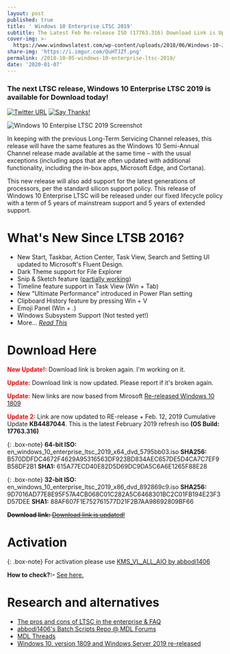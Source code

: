 ```yaml
---
layout: post
published: true
title: ' Windows 10 Enterprise LTSC 2019'
subtitle: The Latest Feb Re-release ISO (17763.316) Download Link is Updated!
cover-img: >-
  https://www.windowslatest.com/wp-content/uploads/2018/06/Windows-10-June-Update.jpg
share-img: 'https://i.imgur.com/QuHTJZf.png'
permalink: /2018-10-05-windows-10-enterprise-ltsc-2019/
date: '2020-01-07'
---
```

### The next LTSC release, Windows 10 Enterprise LTSC 2019 is available for Download today!

[![Twitter URL](https://img.shields.io/twitter/url/https/twitter.com/fold_left.svg?style=social&label=Follow%20%40AzimsLives)](https://twitter.com/AzimsLives)
[![Say Thanks!](https://img.shields.io/badge/Say%20Thanks-!-1EAEDB.svg)](https://saythanks.io/to/AzimsTech)

![Windows 10 Enterpise LTSC 2019 Screenshot](https://i.imgur.com/3OSQ1oD.png)

In keeping with the previous Long-Term Servicing Channel releases, this release will have the same features as the Windows 10 Semi-Annual Channel release made available at the same time – with the usual exceptions (including apps that are often updated with additional functionality, including the in-box apps, Microsoft Edge, and Cortana). 

This new release will also add support for the latest generations of processors, per the standard silicon support policy. This release of Windows 10 Enterprise LTSC will be released under our fixed lifecycle policy with a term of 5 years of mainstream support and 5 years of extended support.




What's New Since LTSB 2016?
=================

- New Start, Taskbar, Action Center, Task View, Search and Setting UI updated to Microsoft's Fluent Design.
- Dark Theme support for File Explorer
- Snip & Sketch feature ([partially working](https://forums.mydigitallife.net/threads/discussion-windows-10-enterprise-n-ltsc-2019.76325/page-44#post-1469115))
- Timeline feature support in Task View (Win + Tab)
- New "Ultimate Performance" introduced in Power Plan setting
- Clipboard History feature by pressing Win + V
- Emoji Panel (Win + .)
- Windows Subsystem Support (Not tested yet!)
- More... [_Read This_](https://changewindows.org/build/17763)

Download Here
=================

<b style="color:red">New Update!:</b> Download link is broken again. I'm working on it.

<b style="color:red">Update:</b> Download link is now updated. Please report if it's broken again.

<b style="color:red">Update:</b> New links are now based from Mirosoft [Re-released Windows 10 1809](https://support.microsoft.com/en-us/help/4464619/windows-10-update-history)  

<b style="color:red">Update 2:</b> Link are now updated to RE-release + Feb. 12, 2019 Cumulative Update **KB4487044**. This is the latest February 2019 refresh iso **(OS Build: 17763.316)**

{: .box-note}
**64-bit ISO:**  en_windows_10_enterprise_ltsc_2019_x64_dvd_5795bb03.iso 
**SHA256:** B570DDFDC4672F4629A95316563DF923BD834AEC657DE5D4CA7C7EF9B58DF2B1
**SHA1:** 615A77ECD40E82D5D69DC9DA5C6A6E1265F88E28

{: .box-note}
**32-bit ISO:**  en_windows_10_enterprise_ltsc_2019_x86_dvd_892869c9.iso
**SHA256:** 9D7016AD77E8E95F57A4CB068C01C282A5C6468301BC2C01FB194E23F3D57DEE
**SHA1:** 88AF607F1E752761577D21F2B7AA98692809BF66

~~**Download link:** [Download link is updated!](https://mega.nz/#F!S24SkIAb!7bVnnSax5f7prizSt7VCLw)~~ 


Activation
=================

{: .box-note}
For activation please use [KMS_VL_ALL_AIO by abbodi1406](https://github.com/abbodi1406/KMS_VL_ALL_AIO/releases)


**How to check?:-** [See here.](https://i.imgur.com/aA5FA8h.png)

Research and alternatives
===============================

* [The pros and cons of LTSC in the enterprise & FAQ ](https://www.youtube.com/watch?v=sJAGkFuaoK0) 
* [abbodi1406's Batch Scripts Repo @ MDL Forums](https://forums.mydigitallife.net/threads/abbodi1406s-batch-scripts-repo.74197/#post-1343297)
* [MDL Threads](https://forums.mydigitallife.net/threads/discussion-windows-10-enterprise-n-ltsc-2019.76325/)
* [Windows 10, version 1809 and Windows Server 2019 re-released](https://support.microsoft.com/en-us/help/4464619/windows-10-update-history)
